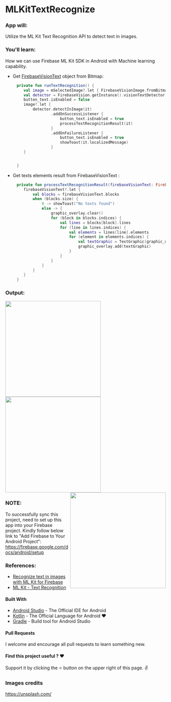 MLKitTextRecognize 
============

### App will:
Utilize the ML Kit Text Recognition API to detect text in images.

### You'll learn:
How we can use Firebase ML Kit SDK in Android with Machine learning capability.

* Get [FirebaseVisionText](https://firebase.google.com/docs/reference/android/com/google/firebase/ml/vision/text/FirebaseVisionText) object from Bitmap:
```kotlin
     private fun runTextRecognition() {
        val image = mSelectedImage?.let { FirebaseVisionImage.fromBitmap(it) }
        val detector = FirebaseVision.getInstance().visionTextDetector
        button_text.isEnabled = false
        image?.let {
            detector.detectInImage(it)
                    .addOnSuccessListener {
                        button_text.isEnabled = true
                        processTextRecognitionResult(it)
                    }
                    .addOnFailureListener {
                        button_text.isEnabled = true
                        showToast(it.localizedMessage)
                    }
        }


     }
``` 
* Get texts elements result from FirebaseVisionText :
```kotlin
     private fun processTextRecognitionResult(firebaseVisionText: FirebaseVisionText?) {
        firebaseVisionText?.let {
            val blocks = firebaseVisionText.blocks
            when (blocks.size) {
                0 -> showToast("No texts found")
                else -> {
                    graphic_overlay.clear()
                    for (block in blocks.indices) {
                        val lines = blocks[block].lines
                        for (line in lines.indices) {
                            val elements = lines[line].elements
                            for (element in elements.indices) {
                                val textGraphic = TextGraphic(graphic_overlay, elements[element])
                                graphic_overlay.add(textGraphic)
                            }
                        }
                    }
                }
            }
        }
     }
``` 
### Output:

<img align="left" height="300" src="https://github.com/pranaypatel512/MLKitTextRecognize/blob/master/screenshots/image_one_ml_kit_result.png">
<img align="center" height="300" src="https://github.com/pranaypatel512/MLKitTextRecognize/blob/master/screenshots/image_two_ml_kit_result.png">
<img align="right" height="300" src="https://github.com/pranaypatel512/MLKitTextRecognize/blob/master/screenshots/image_three_ml_kit_result.png">

### NOTE:
To successfully sync this project, need to set up this app into your Firebase project. 
Kindly follow below link to "Add Firebase to Your Android Project":
https://firebase.google.com/docs/android/setup 

### References: 

* [Recognize text in images with ML Kit for Firebase](https://codelabs.developers.google.com/codelabs/mlkit-android/#0)
* [ML Kit - Text Recognition](https://firebase.google.com/docs/ml-kit/recognize-text)

#### Built With

* [Android Studio](https://developer.android.com/studio/index.html) - The Official IDE for Android
* [Kotlin](https://kotlinlang.org/) - The Official Language for Android ❤️
* [Gradle](https://gradle.org/) - Build tool for Android Studio

#### Pull Requests

I welcome and encourage all pull requests to learn something new.

#### Find this project useful ? ❤️

Support it by clicking the ⭐️ button on the upper right of this page. ✌️

### Images credits
https://unsplash.com/
